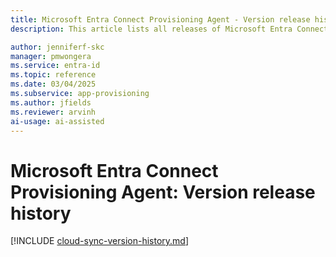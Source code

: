 ```yaml
---
title: Microsoft Entra Connect Provisioning Agent - Version release history
description: This article lists all releases of Microsoft Entra Connect Provisioning Agent and describes new features and fixed issues.

author: jenniferf-skc
manager: pmwongera
ms.service: entra-id
ms.topic: reference
ms.date: 03/04/2025
ms.subservice: app-provisioning
ms.author: jfields
ms.reviewer: arvinh
ai-usage: ai-assisted
---
```


# Microsoft Entra Connect Provisioning Agent: Version release history

[!INCLUDE [cloud-sync-version-history.md](~/includes/cloud-sync-version-history.md)]
